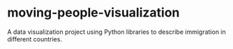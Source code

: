 # moving-people-visualization
A data visualization project using Python libraries to describe immigration in different countries. 
